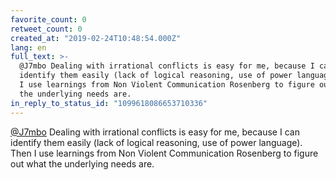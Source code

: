 ```yaml
---
favorite_count: 0
retweet_count: 0
created_at: "2019-02-24T10:48:54.000Z"
lang: en
full_text: >-
  @J7mbo Dealing with irrational conflicts is easy for me, because I can
  identify them easily (lack of logical reasoning, use of power language). Then
  I use learnings from Non Violent Communication Rosenberg to figure out what
  the underlying needs are.
in_reply_to_status_id: "1099618086653710336"
---
```


[@J7mbo](https://twitter.com/J7mbo) Dealing with irrational conflicts is easy
for me, because I can identify them easily (lack of logical reasoning, use of
power language). Then I use learnings from Non Violent Communication Rosenberg
to figure out what the underlying needs are.

